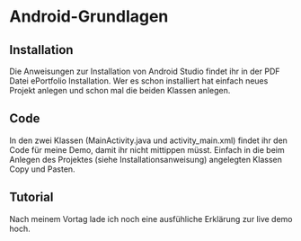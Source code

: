# Android-Grundlagen
## Installation
Die Anweisungen zur Installation von Android Studio findet ihr in der PDF Datei ePortfolio Installation.
Wer es schon installiert hat einfach neues Projekt anlegen und schon mal die beiden Klassen anlegen.
## Code
In den zwei Klassen (MainActivity.java und activity_main.xml) findet ihr den Code für meine Demo, damit ihr nicht mittippen müsst. Einfach in die beim Anlegen des Projektes (siehe Installationsanweisung) angelegten Klassen Copy und Pasten.
## Tutorial
Nach meinem Vortag lade ich noch eine ausfühliche Erklärung zur live demo hoch.
